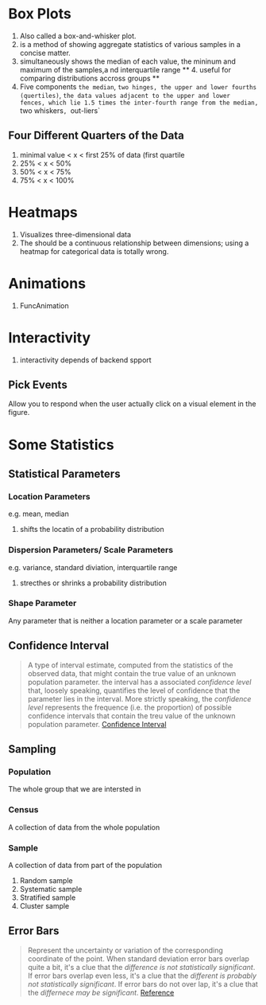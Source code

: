 # Box Plots
1. Also called a box-and-whisker plot.
2. is a method of showing aggregate statistics of various samples in a concise matter.
3. simultaneously shows the median of each value, the mininum and maximum of the samples,a nd interquartile range
** 4. useful for comparing distributions accross groups **
5. Five components `the median`, `two hinges, the upper and lower fourths (quertiles)`, `the data values adjacent to the upper and lower fences, which lie 1.5 times the inter-fourth range from the median, `two whiskers`, `out-liers` 

## Four Different Quarters of the Data
1. minimal value < x < first 25% of data (first quartile  
2. 25% < x < 50%
3. 50% < x < 75%
4. 75% < x < 100%

# Heatmaps
1. Visualizes three-dimensional data
2. The should be a continuous relationship between dimensions; using a heatmap for categorical data is totally wrong. 

# Animations
1. FuncAnimation

# Interactivity
1. interactivity depends of backend spport

## Pick Events
Allow you to respond when the user actually click on a visual element in the figure.

# Some Statistics

## Statistical Parameters

### Location Parameters
e.g. mean, median
1. shifts the locatin of a probability distribution

### Dispersion Parameters/ Scale Parameters
e.g. variance, standard diviation, interquartile range
1. strecthes or shrinks a probability distribution

### Shape Parameter
Any parameter that is neither a location parameter or a scale parameter

## Confidence Interval
>A type of interval estimate, computed from the statistics of the observed data, that might contain the true value of an unknown population parameter.
>the interval has a associated *confidence level* that, loosely speaking, quantifies the level of confidence that the parameter lies in the interval. More strictly speaking, the *confidence level* represents the frequence (i.e. the proportion) of possible confidence intervals that contain the treu value of the unknown population parameter.
[Confidence Interval](https://en.wikipedia.org/wiki/Confidence_interval)

## Sampling
### Population
The whole group that we are intersted in

### Census
A collection of data from the whole population

### Sample
A collection of data from part of the population
1. Random sample
2. Systematic sample
3. Stratified sample
4. Cluster sample

## Error Bars
>Represent the uncertainty or variation of the corresponding coordinate of the point. 
>When standard deviation error bars overlap quite a bit, it's a clue that the *difference is not statistically significant*. 
>If error bars overlap even less, it's a clue that the *different is probably not statistically significant*.
> If error bars do not over lap, it's a clue that the *differnece may be significant*.
[Reference](https://www.biologyforlife.com/interpreting-error-bars.html)
